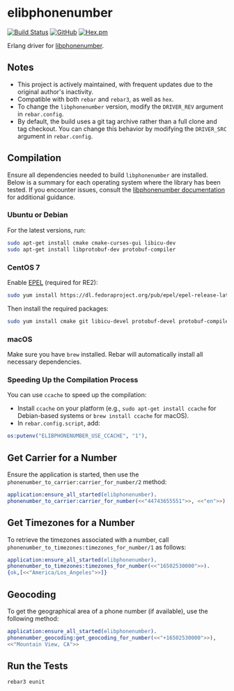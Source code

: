# elibphonenumber

[![Build Status](https://app.travis-ci.com/silviucpp/elibphonenumber.svg?branch=master)](https://travis-ci.com/github/silviucpp/elibphonenumber)
[![GitHub](https://img.shields.io/github/license/silviucpp/elibphonenumber)](https://github.com/silviucpp/elibphonenumber/blob/master/LICENSE)
[![Hex.pm](https://img.shields.io/hexpm/v/elibphonenumber)](https://hex.pm/packages/elibphonenumber)

Erlang driver for [libphonenumber][1].

## Notes

- This project is actively maintained, with frequent updates due to the original author's inactivity.
- Compatible with both `rebar` and `rebar3`, as well as `hex`.
- To change the `libphonenumber` version, modify the `DRIVER_REV` argument in `rebar.config`.
- By default, the build uses a git tag archive rather than a full clone and tag checkout. You can change this behavior by modifying the `DRIVER_SRC` argument in `rebar.config`.

## Compilation

Ensure all dependencies needed to build `libphonenumber` are installed. Below is a summary for each operating system where the library has been tested. If you encounter issues, consult the [libphonenumber documentation][2] for additional guidance.

### Ubuntu or Debian

For the latest versions, run:

```bash
sudo apt-get install cmake cmake-curses-gui libicu-dev 
sudo apt-get install libprotobuf-dev protobuf-compiler
```

### CentOS 7

Enable [EPEL][3] (required for RE2):

```bash
sudo yum install https://dl.fedoraproject.org/pub/epel/epel-release-latest-7.noarch.rpm
```

Then install the required packages:

```bash
sudo yum install cmake git libicu-devel protobuf-devel protobuf-compiler
```

### macOS

Make sure you have `brew` installed. Rebar will automatically install all necessary dependencies.

### Speeding Up the Compilation Process

You can use `ccache` to speed up the compilation:

- Install `ccache` on your platform (e.g., `sudo apt-get install ccache` for Debian-based systems or `brew install ccache` for macOS).
- In `rebar.config.script`, add:

```erlang
os:putenv("ELIBPHONENUMBER_USE_CCACHE", "1"),
```

## Get Carrier for a Number

Ensure the application is started, then use the `phonenumber_to_carrier:carrier_for_number/2` method:

```erlang 
application:ensure_all_started(elibphonenumber).
phonenumber_to_carrier:carrier_for_number(<<"44743655551">>, <<"en">>).
```

## Get Timezones for a Number

To retrieve the timezones associated with a number, call `phonenumber_to_timezones:timezones_for_number/1` as follows:

```erlang 
application:ensure_all_started(elibphonenumber).
phonenumber_to_timezones:timezones_for_number(<<"16502530000">>).
{ok,[<<"America/Los_Angeles">>]}
```

## Geocoding

To get the geographical area of a phone number (if available), use the following method:

```erlang 
application:ensure_all_started(elibphonenumber).
phonenumber_geocoding:get_geocoding_for_number(<<"+16502530000">>),
<<"Mountain View, CA">>
```

## Run the Tests

```bash
rebar3 eunit
```

[1]: https://github.com/googlei18n/libphonenumber
[2]: https://github.com/googlei18n/libphonenumber/blob/master/cpp/README
[3]: https://fedoraproject.org/wiki/EPEL#Quickstart

